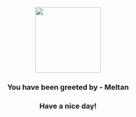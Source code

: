 <p align="center">
            <img src="https://raw.githubusercontent.com/PokeAPI/sprites/master/sprites/pokemon/808.png" width="150" height="150">
          </p>
          <h3 align="center">You have been greeted by - <b>Meltan</b></h3>
          <h3 align="center">Have a nice day!</h3>
        